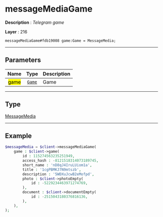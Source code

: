 # messageMediaGame

**Description** : *Telegram game*

**Layer** : 216

```tl
messageMediaGame#fdb19008 game:Game = MessageMedia;
```

---

## Parameters

| Name | Type | Description |
| :---: | :---: | :--- |
| <mark>game</mark> | [`Game`](type/Game) | Game |

---

## Type

[MessageMedia](type/MessageMedia)

---

## Example

```php
$messageMedia = $client->messageMediaGame(
	game : $client->game(
		id : 115274563235251949,
		access_hash : -8121518314073189745,
		short_name : 'nD8qJ4IruLUiom1a',
		title : '1cgPBMKJ7N9mtszb',
		description : '5WDXuJcwB2eMofpd',
		photo : $client->photoEmpty(
			id : -5229234463971274769,
		),
		document : $client->documentEmpty(
			id : -2515043180376816136,
		),
	),
);
```